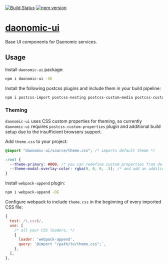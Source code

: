 [![Build Status](https://travis-ci.org/daonomic/daonomic-ui.svg?branch=master)](https://travis-ci.org/daonomic/daonomic-ui) [![npm version](https://badge.fury.io/js/daonomic-ui.svg)](https://badge.fury.io/js/daonomic-ui)

# [daonomic-ui](https://daonomic.github.io/daonomic-ui/)

Base UI components for Daonomic services.

## Usage

Install `daonomic-ui` package:

```bash
npm i daonomic-ui -SE
```

Install the following postcss plugins and include them in your build pipeline:

```bash
npm i postcss-import postcss-nesting postcss-custom-media postcss-custom-properties postcss-calc postcss-color-function postcss-flexbugs-fixes autoprefixer -DE
```

### Theming

`daonomic-ui` uses CSS custom properties for theming, so currently `daonomic-ui` requires `postcss-custom-properties` plugin and additional build setup due to the insufficient browsers support.

Add `theme.css` to your project:

```css
@import "daonomic-ui/source/theme.css"; /* imports default theme */

:root {
  --theme-primary: #000; /* you can redefine custom properties from default theme */
  --theme-modal-overlay-color: rgba(0, 0, 0, .5); /* and add an additional custom properties */
}
```

Install `webpack-append` plugin:

```bash
npm i webpack-append -DE
```

Configure webpack to include `theme.css` in the beginning of every imported CSS file:

```javascript
{
  test: /\.css$/,
  use: [
    /* all your CSS loaders, */
    {
      loader: 'webpack-append',
      query: `@import "/path/to/theme.css";`,
    },
  ],
},
```
